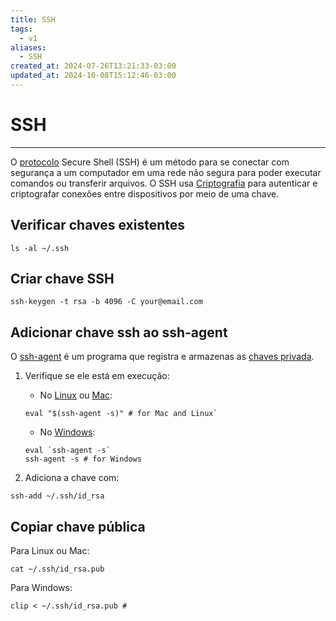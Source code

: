 ```yaml
---
title: SSH
tags:
  - v1
aliases:
  - SSH
created_at: 2024-07-26T13:21:33-03:00
updated_at: 2024-10-08T15:12:46-03:00
---
```

# SSH
---
O [protocolo](../../../../atomos/2024/07/06/Protocolo.md) Secure Shell (SSH) é um método para se conectar com segurança a um computador em uma rede não segura para poder executar comandos ou transferir arquivos. O SSH usa [Criptografia](../../06/30/Criptografia.md) para autenticar e criptografar conexões entre dispositivos por meio de uma chave.

## Verificar chaves existentes
```shell
ls -al ~/.ssh
```

## Criar chave SSH
```shell
ssh-keygen -t rsa -b 4096 -C your@email.com
```
## Adicionar chave ssh ao ssh-agent
O [ssh-agent](../../../../entrada/2024/07/08/ssh_agent.md) é um programa que registra e armazenas as [chaves privada](../../../../atomos/2024/07/12/Chaves_privada.md).

1. Verifique se ele está em execução:
	- No [Linux](../08/Linux.md) ou [Mac](../../../../entrada/2024/07/12/Mac.md): 
	```shell
	eval "$(ssh-agent -s)" # for Mac and Linux`
	```
	-  No [Windows](../../06/30/Windows.md):
	```shell
	eval `ssh-agent -s`
	ssh-agent -s # for Windows
	```

2. Adiciona a chave com:
```shell
ssh-add ~/.ssh/id_rsa
```
## Copiar chave pública
Para Linux ou Mac:
```shell
cat ~/.ssh/id_rsa.pub
```

Para Windows:
```shell
clip < ~/.ssh/id_rsa.pub #
```
